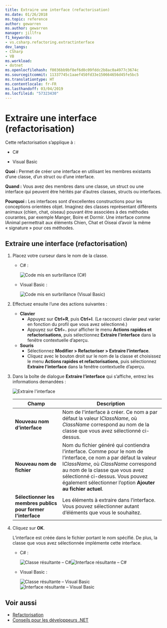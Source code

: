 ```yaml
---
title: Extraire une interface (refactorisation)
ms.date: 01/26/2018
ms.topic: reference
author: gewarren
ms.author: gewarren
manager: jillfra
f1_keywords:
- vs.csharp.refactoring.extractinterface
dev_langs:
- CSharp
- VB
ms.workload:
- dotnet
ms.openlocfilehash: f0036bb9bf8ef6d0c09fddc2b8ac0a4977c3674c
ms.sourcegitcommit: 11337745c1aaef450fd33e150664656d45fe5bc5
ms.translationtype: HT
ms.contentlocale: fr-FR
ms.lasthandoff: 03/04/2019
ms.locfileid: "57323430"
---
```

# <a name="extract-an-interface-refactoring"></a>Extraire une interface (refactorisation)

Cette refactorisation s’applique à :

- C#

- Visual Basic

**Quoi :** Permet de créer une interface en utilisant les membres existants d’une classe, d’un struct ou d’une interface.

**Quand :** Vous avez des membres dans une classe, un struct ou une interface qui peuvent être hérités par d’autres classes, structs ou interfaces.

**Pourquoi :** Les interfaces sont d’excellentes constructions pour les conceptions orientées objet. Imaginez des classes représentant différents animaux (chien, chat, oiseau) pouvant être associées à des méthodes courantes, par exemple Manger, Boire et Dormir. Une interface comme IAnimal permettrait aux éléments Chien, Chat et Oiseai d’avoir la même « signature » pour ces méthodes.

## <a name="extract-an-interface-refactoring"></a>Extraire une interface (refactorisation)

1. Placez votre curseur dans le nom de la classe.

   - C# :

       ![Code mis en surbrillance (C#)](media/extractinterface-highlight-cs.png)

   - Visual Basic :

       ![Code mis en surbrillance (Visual Basic)](media/extractinterface-highlight-vb.png)

2. Effectuez ensuite l’une des actions suivantes :

   - **Clavier**
      - Appuyez sur **Ctrl+R**, puis **Ctrl+I**. (Le raccourci clavier peut varier en fonction du profil que vous avez sélectionné.)
      - Appuyez sur **Ctrl**+**.** pour afficher le menu **Actions rapides et refactorisations**, puis sélectionnez **Extraire l’interface** dans la fenêtre contextuelle d’aperçu.
   - **Souris**
      - Sélectionnez **Modifier > Refactoriser > Extraire l’interface**.
      - Cliquez avec le bouton droit sur le nom de la classe et choisissez le menu **Actions rapides et refactorisations**, puis sélectionnez **Extraire l’interface** dans la fenêtre contextuelle d’aperçu.

3. Dans la boîte de dialogue **Extraire l’interface** qui s’affiche, entrez les informations demandées :

   ![Extraire l'interface](media/extractinterface-dialog-same-file.png)


   | Champ | Description |
   | - | - |
   | **Nouveau nom d’interface** | Nom de l'interface à créer. Ce nom a par défaut la valeur I*ClassName*, où *ClassName* correspond au nom de la classe que vous avez sélectionné ci-dessus. |
   | **Nouveau nom de fichier** | Nom du fichier généré qui contiendra l’interface. Comme pour le nom de l’interface, ce nom a par défaut la valeur I*ClassName*, où *ClassName* correspond au nom de la classe que vous avez sélectionné ci-dessus. Vous pouvez également sélectionner l’option **Ajouter au fichier actuel**. |
   | **Sélectionner les membres publics pour former l'interface** | Les éléments à extraire dans l’interface. Vous pouvez sélectionner autant d’éléments que vous le souhaitez. |


4. Cliquez sur **OK**.

   L’interface est créée dans le fichier portant le nom spécifié. De plus, la classe que vous avez sélectionnée implémente cette interface.

   - C# :

      ![Classe résultante – C#](media/extractinterface-class-cs.png)![Interface résultante – C#](media/extractinterface-interface-cs.png)

   - Visual Basic :

      ![Classe résultante – Visual Basic](media/extractinterface-class-vb.png)![Interface résultante – Visual Basic](media/extractinterface-interface-vb.png)

## <a name="see-also"></a>Voir aussi

- [Refactorisation](../refactoring-in-visual-studio.md)
- [Conseils pour les développeurs .NET](../../ide/visual-studio-2017-for-dotnet-developers.md)